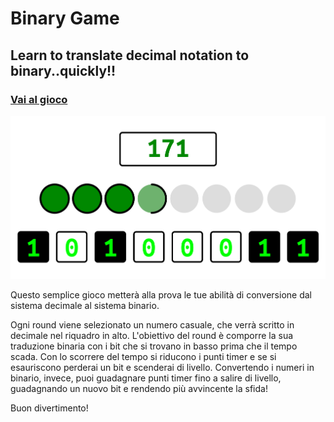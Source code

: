 # Binary Game

## Learn to translate decimal notation to binary..quickly!!

### [Vai al gioco](https://gmarabelli.github.io/binary-game)

![Game Play Example](screenshot-landscape.png "Game Play Example")

Questo semplice gioco metterà alla prova le tue abilità di conversione dal sistema decimale al sistema binario.

Ogni round viene selezionato un numero casuale, che verrà scritto in decimale nel riquadro in alto. L'obiettivo del round è comporre la sua traduzione binaria con i bit che si trovano in basso prima che il tempo scada. Con lo scorrere del tempo si riducono i punti timer e se si esauriscono perderai un bit e scenderai di livello. Convertendo i numeri in binario, invece, puoi guadagnare punti timer fino a salire di livello, guadagnando un nuovo bit e rendendo più avvincente la sfida!

Buon divertimento!
